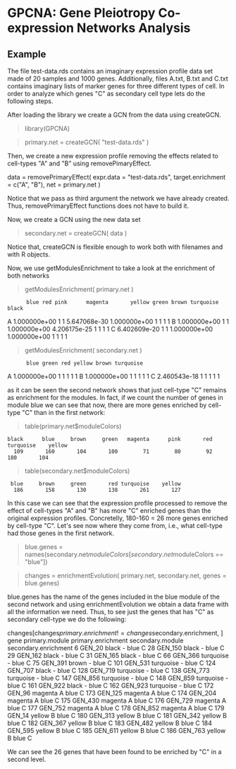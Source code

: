 # GPCNA: Gene Pleiotropy Co-expression Networks Analysis

## Example

The file test-data.rds contains an imaginary expression profile data set made of 20 samples and 1000 genes. Additionally, files A.txt, B.txt and C.txt contains imaginary lists of marker genes for three different types of cell. In order to analyze which genes "C" as secondary cell type lets do the following steps.

After loading the library we create a GCN from the data using createGCN.

> library(GPCNA)

> primary.net = createGCN( "test-data.rds" )

Then, we create a new expression profile removing the effects related to cell-types "A" and "B" using removePimaryEffect.

data = removePrimaryEffect( expr.data = "test-data.rds", target.enrichment = c("A", "B"), net = primary.net )

Notice that we pass as third argument the network we have already created. Thus, removePrimaryEffect functions does not have to build it. 

Now, we create a GCN using the new data set

> secondary.net = createGCN( data )

Notice that, createGCN is flexible enough to work both with filenames and with R objects. 

Now, we use getModulesEnrichment to take a look at the enrichment of both networks

> getModulesEnrichment( primary.net )

          blue red pink      magenta       yellow green brown turquoise black
A 1.000000e+00   1    1 5.647068e-30 1.000000e+00     1     1         1     1
B 1.000000e+00   1    1 1.000000e+00 4.206175e-25     1     1         1     1
C 6.402609e-20   1    1 1.000000e+00 1.000000e+00     1     1         1     1

> getModulesEnrichment( secondary.net )

          blue green red yellow brown turquoise
A 1.000000e+00     1   1      1     1         1
B 1.000000e+00     1   1      1     1         1
C 2.460543e-18     1   1      1     1         1

as it can be seen the second network shows that just cell-type "C" remains as enrichment for the modules. In fact, if we count the number of genes in module blue we can see that now, there are more genes enriched by cell-type "C" than in the first network:

> table(primary.net$moduleColors)

    black      blue     brown     green   magenta      pink       red turquoise    yellow 
      109       160       104       100        71        80        92       180       104 
> table(secondary.net$moduleColors)

     blue     brown     green       red turquoise    yellow 
      186       158       130       138       261       127 

In this case we can see that the expression profile processed to remove the effect of cell-types "A" and "B" has more "C" enriched genes than the original expression profiles. Concretelly, 180-160 = 26 more genes enriched by cell-type "C". Let's see now where they come from, i.e., what cell-type had those genes in the first network.

> blue.genes = names(secondary.net$moduleColors[secondary.net$moduleColors == "blue"])

> changes = enrichmentEvolution( primary.net, secondary.net, genes = blue.genes)

blue.genes has the name of the genes included in the blue module of the second network and using enrichmentEvolution we obtain a data frame with all the information we need. Thus, to see just the genes that has "C" as secondary cell-type we do the following:

changes[changes$primary.enrichment != changes$secondary.enrichment, ]
       gene primary.module primary.enrichment secondary.module secondary.enrichment
6    GEN_20          black                  -             blue                    C
28  GEN_150          black                  -             blue                    C
29  GEN_162          black                  -             blue                    C
31  GEN_165          black                  -             blue                    C
66  GEN_366      turquoise                  -             blue                    C
75  GEN_391          brown                  -             blue                    C
101 GEN_531      turquoise                  -             blue                    C
124 GEN_707          black                  -             blue                    C
128 GEN_719      turquoise                  -             blue                    C
138 GEN_773      turquoise                  -             blue                    C
147 GEN_856      turquoise                  -             blue                    C
148 GEN_859      turquoise                  -             blue                    C
161 GEN_922          black                  -             blue                    C
162 GEN_923      turquoise                  -             blue                    C
172  GEN_96        magenta                  A             blue                    C
173 GEN_125        magenta                  A             blue                    C
174 GEN_204        magenta                  A             blue                    C
175 GEN_430        magenta                  A             blue                    C
176 GEN_729        magenta                  A             blue                    C
177 GEN_752        magenta                  A             blue                    C
178 GEN_852        magenta                  A             blue                    C
179  GEN_14         yellow                  B             blue                    C
180 GEN_313         yellow                  B             blue                    C
181 GEN_342         yellow                  B             blue                    C
182 GEN_367         yellow                  B             blue                    C
183 GEN_482         yellow                  B             blue                    C
184 GEN_595         yellow                  B             blue                    C
185 GEN_611         yellow                  B             blue                    C
186 GEN_763         yellow                  B             blue                    C

We can see the 26 genes that have been found to be enriched by "C" in a second level.